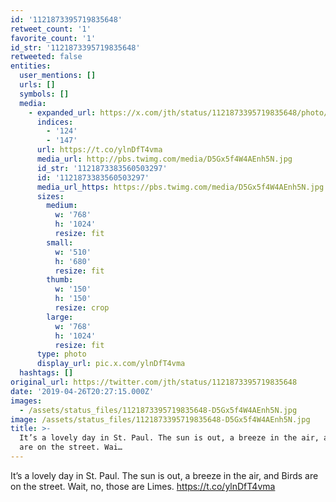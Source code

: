 ```yaml
---
id: '1121873395719835648'
retweet_count: '1'
favorite_count: '1'
id_str: '1121873395719835648'
retweeted: false
entities:
  user_mentions: []
  urls: []
  symbols: []
  media:
    - expanded_url: https://x.com/jth/status/1121873395719835648/photo/1
      indices:
        - '124'
        - '147'
      url: https://t.co/ylnDfT4vma
      media_url: http://pbs.twimg.com/media/D5Gx5f4W4AEnh5N.jpg
      id_str: '1121873383560503297'
      id: '1121873383560503297'
      media_url_https: https://pbs.twimg.com/media/D5Gx5f4W4AEnh5N.jpg
      sizes:
        medium:
          w: '768'
          h: '1024'
          resize: fit
        small:
          w: '510'
          h: '680'
          resize: fit
        thumb:
          w: '150'
          h: '150'
          resize: crop
        large:
          w: '768'
          h: '1024'
          resize: fit
      type: photo
      display_url: pic.x.com/ylnDfT4vma
  hashtags: []
original_url: https://twitter.com/jth/status/1121873395719835648
date: '2019-04-26T20:27:15.000Z'
images:
  - /assets/status_files/1121873395719835648-D5Gx5f4W4AEnh5N.jpg
image: /assets/status_files/1121873395719835648-D5Gx5f4W4AEnh5N.jpg
title: >-
  It’s a lovely day in St. Paul. The sun is out, a breeze in the air, and Birds
  are on the street. Wai…
---
```


It’s a lovely day in St. Paul. The sun is out, a breeze in the air, and Birds are on the street. Wait, no, those are Limes. https://t.co/ylnDfT4vma